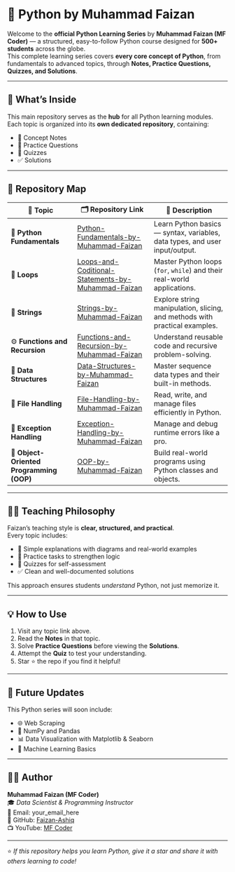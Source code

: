 # 🐍 Python by Muhammad Faizan  

Welcome to the **official Python Learning Series** by **Muhammad Faizan (MF Coder)** — a structured, easy-to-follow Python course designed for **500+ students** across the globe.  
This complete learning series covers **every core concept of Python**, from fundamentals to advanced topics, through **Notes, Practice Questions, Quizzes, and Solutions**.

---

## 📘 What’s Inside

This main repository serves as the **hub** for all Python learning modules.  
Each topic is organized into its **own dedicated repository**, containing:
- 📘 Concept Notes  
- 🧩 Practice Questions  
- 🧠 Quizzes  
- ✅ Solutions  

---

## 🧱 Repository Map

| 🔢 Topic | 🗂️ Repository Link | 📜 Description |
|-----------|------------------|----------------|
| 🧭 **Python Fundamentals** | [Python-Fundamentals-by-Muhammad-Faizan](https://github.com/Faizan-Ashiq/Python-Fundamentals-by-Muhammad-Faizan) | Learn Python basics — syntax, variables, data types, and user input/output. |
| 🔁 **Loops** | [Loops-and-Coditional-Statements-by-Muhammad-Faizan](https://github.com/Faizan-Ashiq/Loops-and-Conditional-Statements-by-Muhammad-Faizan) | Master Python loops (`for`, `while`) and their real-world applications. || Learn decision-making in Python using `if`, `elif`, and `else`. |
| 🧵 **Strings** | [Strings-by-Muhammad-Faizan](https://github.com/Faizan-Ashiq/Strings-by-Muhammad-Faizan) | Explore string manipulation, slicing, and methods with practical examples. |
| ⚙️ **Functions and Recursion** | [Functions-and-Recursion-by-Muhammad-Faizan](https://github.com/Faizan-Ashiq/Functions-and-Recursion-by-Muhammad-Faizan) | Understand reusable code and recursive problem-solving. |
| 🧮 **Data Structures** | [Data-Structures-by-Muhammad-Faizan](https://github.com/Faizan-Ashiq/Data-Structures-by-Muhammad-Faizan) | Master sequence data types and their built-in methods. || Learn mapping and unique data structures in Python. |
| 🧰 **File Handling** | [File-Handling-by-Muhammad-Faizan](https://github.com/Faizan-Ashiq/File-Handling-by-Muhammad-Faizan) | Read, write, and manage files efficiently in Python. |
| 🧠 **Exception Handling** | [Exception-Handling-by-Muhammad-Faizan](https://github.com/Faizan-Ashiq/Exception-Handling-by-Muhammad-Faizan) | Manage and debug runtime errors like a pro. |
| 🧮 **Object-Oriented Programming (OOP)** | [OOP-by-Muhammad-Faizan](https://github.com/Faizan-Ashiq/OOP-by-Muhammad-Faizan) | Build real-world programs using Python classes and objects. |

---

## 🧑‍🏫 Teaching Philosophy  

Faizan’s teaching style is **clear, structured, and practical**.  
Every topic includes:
- 🧾 Simple explanations with diagrams and real-world examples  
- 🧩 Practice tasks to strengthen logic  
- 🧠 Quizzes for self-assessment  
- ✅ Clean and well-documented solutions  

This approach ensures students *understand* Python, not just memorize it.

---

## 💡 How to Use  

1. Visit any topic link above.  
2. Read the **Notes** in that topic.  
3. Solve **Practice Questions** before viewing the **Solutions**.  
4. Attempt the **Quiz** to test your understanding.  
5. Star ⭐ the repo if you find it helpful!  

---

## 🧾 Future Updates
This Python series will soon include:
- 🌐 Web Scraping  
- 🧮 NumPy and Pandas  
- 📊 Data Visualization with Matplotlib & Seaborn  
- 🤖 Machine Learning Basics  

---

## 👨‍💻 Author  

**Muhammad Faizan (MF Coder)**  
🎓 *Data Scientist & Programming Instructor*  
📧 Email: your_email_here  
💼 GitHub: [Faizan-Ashiq](https://github.com/Faizan-Ashiq)  
📺 YouTube: [MF Coder](#)

---

⭐ *If this repository helps you learn Python, give it a star and share it with others learning to code!*  

